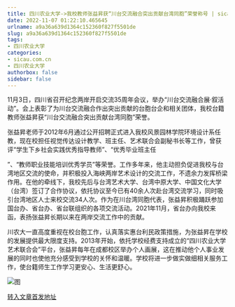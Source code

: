 ```yaml
---
title: 四川农业大学->我校教师张益昇获“川台交流融合突出贡献台湾同胞”荣誉称号 | sicau.com.cn
date: 2022-11-07 01:22:10.465645
urlname: a9a36a639d1364c152360f827f5501de
slug: a9a36a639d1364c152360f827f5501de
tags: 
- 四川农业大学
categories:
- sicau.com.cn
- 四川农业大学
authorbox: false
sidebar: false
---
```

11月3日，四川省召开纪念两岸开启交流35周年会议，举办“川台交流融合展·叙活动”。会上表彰了为川台交流融合作出突出贡献的台胞台企和相关团体，我校台籍教师张益昇获“川台交流融合突出贡献台湾同胞”荣誉。

张益昇老师于2012年6月通过公开招聘正式进入我校风景园林学院环境设计系任教，现在校担任视觉传达设计教学、班主任、艺术联合会副秘书长等工作，曾获评“学生下乡社会实践优秀指导教师”、“优秀毕业班主任
<!--more-->
”、“教师职业技能培训优秀学员”等荣誉。工作多年来，他主动担负促进我校与台湾地区交流的使命，并积极投入海峡两岸艺术设计的交流工作，不遗余力发挥桥梁作用。在他的牵线下，我校先后与台湾艺术大学、台湾中原大学、中国文化大学（台湾）签订了合作协议，依托协议至今已有40余人次赴台湾交流学习，同时吸引台湾地区人士来校交流34人次。作为在川台湾同胞代表，张益昇积极踊跃参加国台办、省台办、省台联组织的各项交流活动。2021年11月，省台办向我校来函，表扬张益昇长期以来在两岸交流工作中的贡献。

川农大一直高度重视在校台胞工作，认真落实惠台利民政策措施，为张益昇在学校的发展提供最大限度支持。2013年开始，依托学校经费支持成立的“四川农业大学艺术联合会”平台，张益昇每年在成都校区举办个人画展，这在推动他个人事业发展的同时也使他充分感受到学校的关怀和温暖。学校将进一步做实做细相关服务工作，使台籍师生工作学习更安心、生活更舒心。

![图](https://news.sicau.edu.cn/__local/0/BE/20/BF5BC5F2E5DD8D88B4AE367E73B_3490CD7A_149D9.jpg)

[转入文章首发地址](https://news.sicau.edu.cn/info/1078/70091.htm)